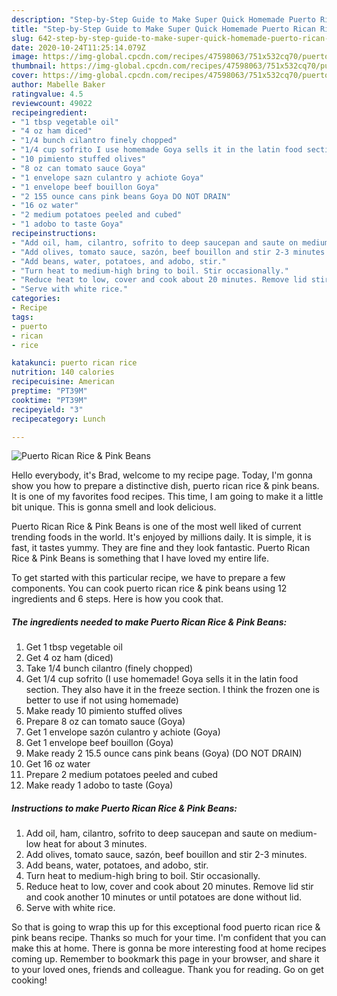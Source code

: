 ```yaml
---
description: "Step-by-Step Guide to Make Super Quick Homemade Puerto Rican Rice &amp;amp; Pink Beans"
title: "Step-by-Step Guide to Make Super Quick Homemade Puerto Rican Rice &amp;amp; Pink Beans"
slug: 642-step-by-step-guide-to-make-super-quick-homemade-puerto-rican-rice-and-amp-pink-beans
date: 2020-10-24T11:25:14.079Z
image: https://img-global.cpcdn.com/recipes/47598063/751x532cq70/puerto-rican-rice-pink-beans-recipe-main-photo.jpg
thumbnail: https://img-global.cpcdn.com/recipes/47598063/751x532cq70/puerto-rican-rice-pink-beans-recipe-main-photo.jpg
cover: https://img-global.cpcdn.com/recipes/47598063/751x532cq70/puerto-rican-rice-pink-beans-recipe-main-photo.jpg
author: Mabelle Baker
ratingvalue: 4.5
reviewcount: 49022
recipeingredient:
- "1 tbsp vegetable oil"
- "4 oz ham diced"
- "1/4 bunch cilantro finely chopped"
- "1/4 cup sofrito I use homemade Goya sells it in the latin food section They also have it in the freeze section I think the frozen one is better to use if not using homemade"
- "10 pimiento stuffed olives"
- "8 oz can tomato sauce Goya"
- "1 envelope sazn culantro y achiote Goya"
- "1 envelope beef bouillon Goya"
- "2 155 ounce cans pink beans Goya DO NOT DRAIN"
- "16 oz water"
- "2 medium potatoes peeled and cubed"
- "1 adobo to taste Goya"
recipeinstructions:
- "Add oil, ham, cilantro, sofrito to deep saucepan and saute on medium-low heat for about 3 minutes."
- "Add olives, tomato sauce, sazón, beef bouillon and stir 2-3 minutes."
- "Add beans, water, potatoes, and adobo, stir."
- "Turn heat to medium-high bring to boil. Stir occasionally."
- "Reduce heat to low, cover and cook about 20 minutes. Remove lid stir and cook another 10 minutes or until potatoes are done without lid."
- "Serve with white rice."
categories:
- Recipe
tags:
- puerto
- rican
- rice

katakunci: puerto rican rice 
nutrition: 140 calories
recipecuisine: American
preptime: "PT39M"
cooktime: "PT39M"
recipeyield: "3"
recipecategory: Lunch

---
```



![Puerto Rican Rice &amp; Pink Beans](https://img-global.cpcdn.com/recipes/47598063/751x532cq70/puerto-rican-rice-pink-beans-recipe-main-photo.jpg)

Hello everybody, it's Brad, welcome to my recipe page. Today, I'm gonna show you how to prepare a distinctive dish, puerto rican rice &amp; pink beans. It is one of my favorites food recipes. This time, I am going to make it a little bit unique. This is gonna smell and look delicious.

Puerto Rican Rice &amp; Pink Beans is one of the most well liked of current trending foods in the world. It's enjoyed by millions daily. It is simple, it is fast, it tastes yummy. They are fine and they look fantastic. Puerto Rican Rice &amp; Pink Beans is something that I have loved my entire life.




To get started with this particular recipe, we have to prepare a few components. You can cook puerto rican rice &amp; pink beans using 12 ingredients and 6 steps. Here is how you cook that.

<!--inarticleads1-->

##### The ingredients needed to make Puerto Rican Rice &amp; Pink Beans:

1. Get 1 tbsp vegetable oil
1. Get 4 oz ham (diced)
1. Take 1/4 bunch cilantro (finely chopped)
1. Get 1/4 cup sofrito (I use homemade! Goya sells it in the latin food section. They also have it in the freeze section. I think the frozen one is better to use if not using homemade)
1. Make ready 10 pimiento stuffed olives
1. Prepare 8 oz can tomato sauce (Goya)
1. Get 1 envelope sazón culantro y achiote (Goya)
1. Get 1 envelope beef bouillon (Goya)
1. Make ready 2 15.5 ounce cans pink beans (Goya) (DO NOT DRAIN)
1. Get 16 oz water
1. Prepare 2 medium potatoes peeled and cubed
1. Make ready 1 adobo to taste (Goya)




<!--inarticleads2-->

##### Instructions to make Puerto Rican Rice &amp; Pink Beans:

1. Add oil, ham, cilantro, sofrito to deep saucepan and saute on medium-low heat for about 3 minutes.
1. Add olives, tomato sauce, sazón, beef bouillon and stir 2-3 minutes.
1. Add beans, water, potatoes, and adobo, stir.
1. Turn heat to medium-high bring to boil. Stir occasionally.
1. Reduce heat to low, cover and cook about 20 minutes. Remove lid stir and cook another 10 minutes or until potatoes are done without lid.
1. Serve with white rice.




So that is going to wrap this up for this exceptional food puerto rican rice &amp; pink beans recipe. Thanks so much for your time. I'm confident that you can make this at home. There is gonna be more interesting food at home recipes coming up. Remember to bookmark this page in your browser, and share it to your loved ones, friends and colleague. Thank you for reading. Go on get cooking!
